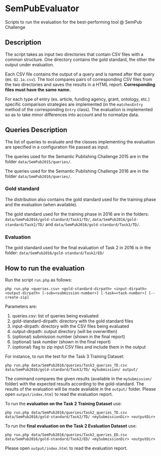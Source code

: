 # SemPubEvaluator
Scripts to run the evaluation for the best-performing tool @ SemPub Challenge

## Description

The script takes as input two directories that contain CSV files with a common structure. 
One directory contains the gold standard, the other the output under evaluation.

Each CSV file contains the output of a query and is named after that query (es. ``Q2.1a.csv``).
The tool compares pairs of corresponding CSV files from the two directories and saves the results in a HTML report.
**Corresponding files must have the same name.**


For each type of entry (es. article, funding agency, grant, ontology, etc.) specific comparison strategies are implemented 
(in the ``matchesEntry`` method of the corresponding ``Entry`` class).
The evaluation is implemented so as to take minor differences into account and to normalize data.
 
## Queries Description 

The list of queries to evaluate and the classes implementing the evaluation are specified in a configuration file passed as input.

The queries used for the Semantic Publishing Challenge 2015 are in the folder ``data/SemPub2015/queries/``.

The queries used for the Semantic Publishing Challenge 2016 are in the folder ``data/SemPub2016/queries/``.

### Gold standard

The distribution also contains the gold standard used for the training phase and the evaluation (when available).

The gold standard used for the training phase in 2016 are in the folders: ``data/SemPub2016/gold-standard/Task1/TD/``, ``data/SemPub2016/gold-standard/Task2/TD/`` and ``data/SemPub2016/gold-standard/Task3/TD/``.

### Evaluation

The gold standard used for the final evaluation of Task 2 in 2016 is in the folder: ``data/SemPub2016/gold-standard/Task2/ED/``

## How to run the evaluation
 
Run the script ``run.php`` as follows:

    php run.php <queries.csv> <gold-standard-dirpath> <input-dirpath> <output-dirpath> [-sub=<submission-number>] [-task=<task-number>] [--create-zip]

Parameters are:

1.  queries.csv: list of queries being evaluated
2.  gold-standard-dirpath: directory with the gold standard files
3.  input-dirpath: directory with the CSV files being evaluated
4.  output-dirpath: output directory (will be overwritten)
5.  (optional) submission number (shown in the final report)
5.  (optional) task number (shown in the final report)
5.  (optional) flag to zip input CSV files and include them in the output

For instance, to run the test for the Task 3 Training Dataset:

    php run.php data/SemPub2016/queries/Task3_queries_TD.csv data/SemPub2016/gold-standard/Task3/TD/ mySubmission/ output/

The command compares the given results (available in the ``mySubmission/`` folder) with the expected results according to the gold-standard.
The results of the evaluation will be made available in the ``output/`` folder. 
Please open ``output/index.html`` to read the evaluation report.

To run the **evaluation on the Task 2 Training Dataset** use:

    php run.php data/SemPub2016/queries/Task2_queries_TD.csv data/SemPub2016/gold-standard/Task2/TD/ <mySubmissionDir> <outputDir>

To run the **final evaluation on the Task 2 Evaluation Dataset** use:

    php run.php data/SemPub2016/queries/Task2_queries_ED.csv data/SemPub2016/gold-standard/Task2/ED/ <mySubmissionDir> <outputDir>

Please open ``output/index.html`` to read the evaluation report.



